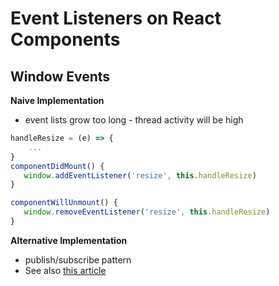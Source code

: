 # Event Listeners on React Components





## Window Events



**Naive Implementation**

- event lists grow too long - thread activity will be high

```javascript
handleResize = (e) => {
    ...
}
componentDidMount() {
   window.addEventListener('resize', this.handleResize)
}

componentWillUnmount() {
   window.removeEventListener('resize', this.handleResize)
}
```

**Alternative Implementation**

- publish/subscribe pattern
- See also [this article](https://hackernoon.com/do-you-still-register-window-event-listeners-in-each-component-react-in-example-31a4b1f6f1c8)